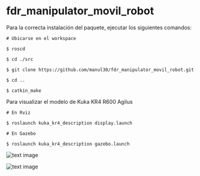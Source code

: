 # fdr_manipulator_movil_robot
Para la correcta instalación del paquete, ejecutar los siguientes comandos:

```
# Ubicarse en el workspace

$ roscd

$ cd ./src

$ git clone https://github.com/manul30/fdr_manipulator_movil_robot.git

$ cd ..

$ catkin_make

```

Para visualizar el modelo de Kuka KR4 R600 Agilus
```
# En Rviz

$ roslaunch kuka_kr4_description display.launch
 
# En Gazebo

$ roslaunch kuka_kr4_description gazebo.launch

```
![text image](https://s3.us-west-2.amazonaws.com/secure.notion-static.com/fb694991-9abd-410d-b4e4-cf90c6787939/Untitled.png?X-Amz-Algorithm=AWS4-HMAC-SHA256&X-Amz-Content-Sha256=UNSIGNED-PAYLOAD&X-Amz-Credential=AKIAT73L2G45EIPT3X45%2F20221113%2Fus-west-2%2Fs3%2Faws4_request&X-Amz-Date=20221113T032357Z&X-Amz-Expires=86400&X-Amz-Signature=7d59d25fc21ea8c101468556007fc09bfd65a3fc7a0d76f01b3e13a13a8965ff&X-Amz-SignedHeaders=host&response-content-disposition=filename%3D%22Untitled.png%22&x-id=GetObject)

![text image](https://s3.us-west-2.amazonaws.com/secure.notion-static.com/98f7de27-7806-4779-9375-d985d5bc400e/Untitled.png?X-Amz-Algorithm=AWS4-HMAC-SHA256&X-Amz-Content-Sha256=UNSIGNED-PAYLOAD&X-Amz-Credential=AKIAT73L2G45EIPT3X45%2F20221113%2Fus-west-2%2Fs3%2Faws4_request&X-Amz-Date=20221113T035436Z&X-Amz-Expires=86400&X-Amz-Signature=75ed2d735e94769dd1eeab06e4e0cd34669e45749709b2c5d68cde31890f1d7b&X-Amz-SignedHeaders=host&response-content-disposition=filename%3D%22Untitled.png%22&x-id=GetObject)
